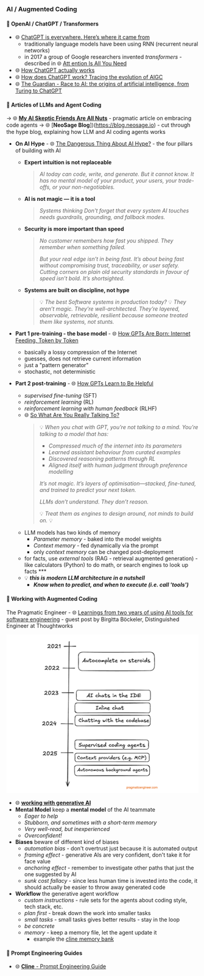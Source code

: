 
### AI / Augmented Coding

#### 🤖 OpenAI / ChatGPT / Transformers

* 🌐 [ChatGPT is everywhere. Here’s where it came from](https://www.technologyreview.com/2023/02/08/1068068/chatgpt-is-everywhere-heres-where-it-came-from/)
  * traditionally language models have been using RNN (recurrent neural networks)
  * in 2017 a group of Google researchers invented *transformers* - described in 🌐 [Att ention Is All You Need](https://papers.nips.cc/paper/2017/file/3f5ee243547dee91fbd053c1c4a845aa-Paper.pdf)
* 🌐 [How ChatGPT actually works](https://www.assemblyai.com/blog/how-chatgpt-actually-works/)
* 🌐 [How does ChatGPT work? Tracing the evolution of AIGC](https://www.dtonomy.com/how-does-chatgpt-work/)
* 🌐 [The Guardian - Race to AI: the origins of artificial intelligence, from Turing to ChatGPT](https://www.theguardian.com/technology/2023/oct/28/artificial-intelligence-origins-turing-to-chatgpt)

#### 🤖 Articles of LLMs and Agent Coding

-> 🌐 [**My AI Skeptic Friends Are All Nuts**](https://fly.io/blog/youre-all-nuts/) - pragmatic article on embracing code agents
-> 🌐 [**NeoSage Blog**])(https://blog.neosage.io) - cut through the hype blog, explaining how LLM and AI coding agents works

* **On AI Hype** - 🌐 [The Dangerous Thing About AI Hype?](https://blog.neosage.io/p/the-dangerous-thing-about-ai-hype) - the four pillars of building with AI
  * **Expert intuition is not replaceable**
    > *AI today can code, write, and generate. But it cannot know.*
    > *It has no mental model of your product, your users, your trade-offs, or your non-negotiables.*
  * **AI is not magic — it is a tool**
    > *Systems thinking*
    > *Don't forget that every system AI touches needs guardrails, grounding, and fallback modes.*
  * **Security is more important than speed**
    > *No customer remembers how fast you shipped.*
    > *They remember when something failed.*
    >
    > *But your real edge isn’t in being fast.*
    > *It’s about being fast without compromising trust, traceability, or user safety.*
    > *Cutting corners on plain old security standards in favour of speed isn’t bold.*
    > *It’s shortsighted.*
  * **Systems are built on discipline, not hype**
    > 💡 *The best Software systems in production today?* 💡
    > *They aren’t magic. They’re well-architected.*
    > *They’re layered, observable, retrievable, resilient*
    > *because someone treated them like systems, not stunts.*

* **Part 1 pre-training - the base model** - 🌐 [How GPTs Are Born: Internet Feeding, Token by Token](https://blog.neosage.io/p/how-gpts-are-born-internet-feeding)
  * basically a lossy compression of the Internet
  * guesses, does not retrieve current information
  * just a "pattern generator"
  * stochastic, not deterministic
* **Part 2 post-training** - 🌐 [How GPTs Learn to Be Helpful](https://blog.neosage.io/p/how-gpts-learn-to-be-helpful)
  * *supervised fine-tuning* (SFT)
  * *reinforcement learning* (RL)
  * *reinforcement learning with human feedback* (RLHF)
  * 🌐 [So What Are You Really Talking To?](https://blog.neosage.io/i/161930085/so-what-are-you-really-talking-to)
    > 💡 *When you chat with GPT, you’re not talking to a mind.*
    > *You’re talking to a model that has:*
    > * *Compressed much of the internet into its parameters*
    > * *Learned assistant behaviour from curated examples*
    > * *Discovered reasoning patterns through RL*
    > * *Aligned itself with human judgment through preference modelling*
    >
    > *It’s not magic.*
    > *It’s layers of optimisation—stacked, fine-tuned, and trained to predict your next token.*
    >
    > *LLMs don’t understand. They don’t reason.*
    >
    > 💡 *Treat them as engines to design around, not minds to build on.* 💡
  * LLM models has two kinds of memory
    * *Parameter memory* - baked into the model weights
    * *Context memory* - fed dynamically via the prompt
    * only *context memory* can be changed post-deployment
  * for facts, use *external tools* (RAG - retrieval augmented generation) - like calculators (Python) to do math, or search engines to look up facts ***
  * 💡 ***this is modern LLM architecture in a nutshell***
    * ***Know when to predict, and when to execute (i.e. call 'tools')***

#### 🤖 Working with Augmented Coding

The Pragmatic Engineer - 🌐 [Learnings from two years of using AI tools for software engineering](https://newsletter.pragmaticengineer.com/p/two-years-of-using-ai) - guest post by Birgitta Böckeler, Distinguished Engineer at Thoughtworks

[![AI Timeline](augmented-coding-timeline.png "AI Timeline")](augmented-coding-timeline.png)

* 🌐 [**working with generative AI**](https://newsletter.pragmaticengineer.com/i/166399878/working-with-ai)
* **Mental Model** keep a **mental model** of the AI teammate
  * *Eager to help*
  * *Stubborn, and sometimes with a short-term memory*
  * *Very well-read, but inexperienced*
  * *Overconfident!*
* **Biases** beware of different kind of biases
  * *automation bias* - don't overtrust just because it is automated output
  * *framing effect* - generative AIs are very confident, don't take it for face value
  * *anchoring effect* - remember to investigate other paths that just the one suggested by AI
  * *sunk cost fallacy* - since less human time is invested into the code, it should actually be easier to throw away generated code
* **Workflow** the generative agent workflow
  * *custom instructions* - rule sets for the agents about coding style, tech stack, etc.
  * *plan first* - break down the work into smaller tasks
  * *small tasks* - small tasks gives better results - stay in the loop
  * *be concrete*
  * *memory* - keep a memory file, let the agent update it
    * example the [cline memory bank](https://docs.cline.bot/prompting/cline-memory-bank)

#### 🤖 Prompt Engineering Guides

* 🌐 [**Cline** - Prompt Engineering Guide](https://docs.cline.bot/prompting/prompt-engineering-guide)
